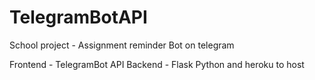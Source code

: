 # TelegramBotAPI
School project - Assignment reminder Bot on telegram

Frontend - TelegramBot API
Backend - Flask Python and heroku to host
